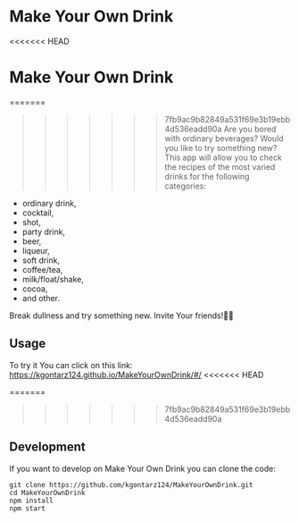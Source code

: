 # Make Your Own Drink

<<<<<<< HEAD
# Make Your Own Drink

=======
>>>>>>> 7fb9ac9b82849a531f69e3b19ebb4d536eadd90a
Are you bored with ordinary beverages? Would you like to try something new?
This app will allow you to check the recipes of the most varied drinks for the following categories:

* ordinary drink,
* cocktail,
* shot,
* party drink,
* beer,
* liqueur,
* soft drink,
* coffee/tea,
* milk/float/shake,
* cocoa,
* and other.

Break dullness and try something new. Invite Your friends!:tropical_drink::yum:


## Usage
To try it You can click on this link: https://kgontarz124.github.io/MakeYourOwnDrink/#/
<<<<<<< HEAD

=======
 
>>>>>>> 7fb9ac9b82849a531f69e3b19ebb4d536eadd90a

## Development

If you want to develop on Make Your Own Drink you can clone the code:
```
git clone https://github.com/kgontarz124/MakeYourOwnDrink.git
cd MakeYourOwnDrink
npm install
npm start
```
